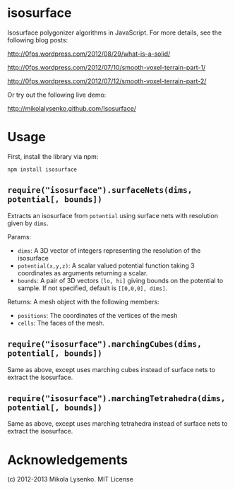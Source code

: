 isosurface
==========

Isosurface polygonizer algorithms in JavaScript.  For more details, see the following blog posts:

http://0fps.wordpress.com/2012/08/29/what-is-a-solid/

http://0fps.wordpress.com/2012/07/10/smooth-voxel-terrain-part-1/

http://0fps.wordpress.com/2012/07/12/smooth-voxel-terrain-part-2/

Or try out the following live demo:

http://mikolalysenko.github.com/Isosurface/


Usage
=====

First, install the library via npm:

    npm install isosurface
    

`require("isosurface").surfaceNets(dims, potential[, bounds])`
--------------------------------------------------------------

Extracts an isosurface from `potential` using surface nets with resolution given by `dims`.

Params:
* `dims`: A 3D vector of integers representing the resolution of the isosurface
* `potential(x,y,z)`: A scalar valued potential function taking 3 coordinates as arguments returning a scalar.
* `bounds`: A pair of 3D vectors `[lo, hi]` giving bounds on the potential to sample.  If not specified, default is `[[0,0,0], dims]`.

Returns: A mesh object with the following members:
* `positions`: The coordinates of the vertices of the mesh
* `cells`: The faces of the mesh.

`require("isosurface").marchingCubes(dims, potential[, bounds])`
--------------------------------------------------------------

Same as above, except uses marching cubes instead of surface nets to extract the isosurface.

`require("isosurface").marchingTetrahedra(dims, potential[, bounds])`
--------------------------------------------------------------

Same as above, except uses marching tetrahedra instead of surface nets to extract the isosurface.


Acknowledgements
================

(c) 2012-2013 Mikola Lysenko.  MIT License
